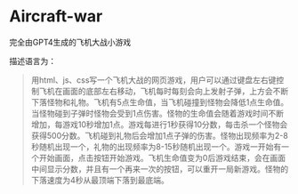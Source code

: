# Aircraft-war
 
完全由GPT4生成的飞机大战小游戏

描述语言为：

>用html、js、css写一个飞机大战的网页游戏，用户可以通过键盘左右键控制飞机在画面的底部左右移动，飞机每时每刻会向上发射子弹，上方会不断下落怪物和礼物。飞机有5点生命值，当飞机碰撞到怪物会降低1点生命值。当怪物碰到子弹时怪物会受到1点伤害。怪物的生命值会随着游戏时间不断增加，每游戏10秒增加1点。游戏每进行1秒获得10分数，每击杀一个怪物会获得500分数。飞机碰到礼物后会增加1点子弹的伤害。怪物出现频率为2-8秒随机出现一个，礼物的出现频率为8-15秒随机出现一个。游戏一开始有一个开始画面，点击按钮开始游戏。飞机生命值变为0后游戏结束，会在画面中间显示分数，并且有一个再来一次的按钮，可以重开一局新游戏。怪物的下落速度为4秒从最顶端下落到最底端。
